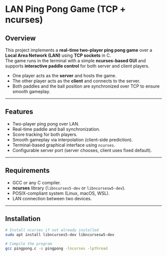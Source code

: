 # LAN Ping Pong Game (TCP + ncurses)

## Overview
This project implements a **real-time two-player ping pong game** over a **Local Area Network (LAN)** using **TCP sockets** in C.  
The game runs in the terminal with a simple **ncurses-based GUI** and supports **interactive paddle control** for both server and client players.

- One player acts as the **server** and hosts the game.
- The other player acts as the **client** and connects to the server.
- Both paddles and the ball position are synchronized over TCP to ensure smooth gameplay.

---

## Features
- Two-player ping pong over LAN.
- Real-time paddle and ball synchronization.
- Score tracking for both players.
- Smooth gameplay via interpolation (client-side prediction).
- Terminal-based graphical interface using `ncurses`.
- Configurable server port (server chooses, client uses fixed default).

---

## Requirements
- GCC or any C compiler.
- **ncurses** library (`libncurses5-dev` or `libncursesw5-dev`).
- POSIX-compliant system (Linux, macOS, WSL).
- LAN connection between two devices.

---

## Installation
```bash
# Install ncurses if not already installed
sudo apt install libncurses5-dev libncursesw5-dev

# Compile the program
gcc pingpong.c -o pingpong -lncurses -lpthread
